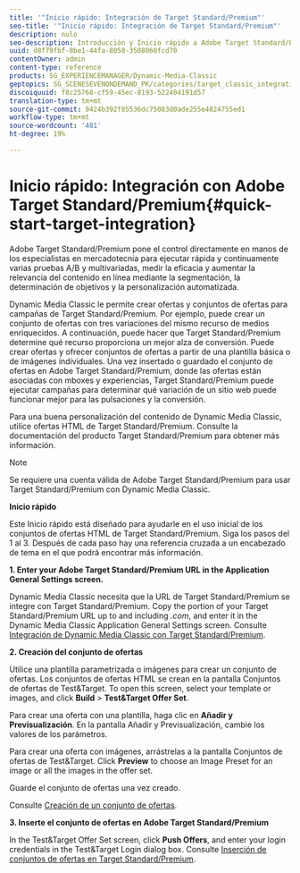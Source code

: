 ```yaml
---
title: '"Inicio rápido: Integración de Target Standard/Premium"'
seo-title: '"Inicio rápido: Integración de Target Standard/Premium"'
description: nulo
seo-description: Introducción y Inicio rápido a Adobe Target Standard/Premium para ayudarle en el uso inicial de las técnicas de integración de Target Standard/Premium.
uuid: d8f79fbf-8be1-44fa-8058-3508060fcd70
contentOwner: admin
content-type: reference
products: SG_EXPERIENCEMANAGER/Dynamic-Media-Classic
geptopics: SG_SCENESEVENONDEMAND_PK/categories/target_classic_integration
discoiquuid: f8c25768-cf59-45ec-8193-522404191d57
translation-type: tm+mt
source-git-commit: 9424b392f85536dc75083d0ade255e4824755ed1
workflow-type: tm+mt
source-wordcount: '481'
ht-degree: 19%

---
```



# Inicio rápido: Integración con Adobe Target Standard/Premium{#quick-start-target-integration}

Adobe Target Standard/Premium pone el control directamente en manos de los especialistas en mercadotecnia para ejecutar rápida y continuamente varias pruebas A/B y multivariadas, medir la eficacia y aumentar la relevancia del contenido en línea mediante la segmentación, la determinación de objetivos y la personalización automatizada.

Dynamic Media Classic le permite crear ofertas y conjuntos de ofertas para campañas de Target Standard/Premium. Por ejemplo, puede crear un conjunto de ofertas con tres variaciones del mismo recurso de medios enriquecidos. A continuación, puede hacer que Target Standard/Premium determine qué recurso proporciona un mejor alza de conversión. Puede crear ofertas y ofrecer conjuntos de ofertas a partir de una plantilla básica o de imágenes individuales. Una vez insertado o guardado el conjunto de ofertas en Adobe Target Standard/Premium, donde las ofertas están asociadas con mboxes y experiencias, Target Standard/Premium puede ejecutar campañas para determinar qué variación de un sitio web puede funcionar mejor para las pulsaciones y la conversión.

Para una buena personalización del contenido de Dynamic Media Classic, utilice ofertas HTML de Target Standard/Premium. Consulte la documentación del producto Target Standard/Premium para obtener más información.

>[!NOTE]
>
>Se requiere una cuenta válida de Adobe Target Standard/Premium para usar Target Standard/Premium con Dynamic Media Classic.

**Inicio rápido**

Este Inicio rápido está diseñado para ayudarle en el uso inicial de los conjuntos de ofertas HTML de Target Standard/Premium. Siga los pasos del 1 al 3. Después de cada paso hay una referencia cruzada a un encabezado de tema en el que podrá encontrar más información.

**1. Enter your Adobe Target Standard/Premium URL in the Application General Settings screen.**

Dynamic Media Classic necesita que la URL de Target Standard/Premium se integre con Target Standard/Premium. Copy the portion of your Target Standard/Premium URL up to and including *.com*, and enter it in the Dynamic Media Classic Application General Settings screen. Consulte [Integración de Dynamic Media Classic con Target Standard/Premium](integrating-dmc-with-target.md#integrating-dmc-with-target).

**2. Creación del conjunto de ofertas**

Utilice una plantilla parametrizada o imágenes para crear un conjunto de ofertas. Los conjuntos de ofertas HTML se crean en la pantalla Conjuntos de ofertas de Test&amp;Target. To open this screen, select your template or images, and click **Build** > **Test&amp;Target Offer Set**.

Para crear una oferta con una plantilla, haga clic en **Añadir y Previsualización**. En la pantalla Añadir y Previsualización, cambie los valores de los parámetros.

Para crear una oferta con imágenes, arrástrelas a la pantalla Conjuntos de ofertas de Test&amp;Target. Click **Preview** to choose an Image Preset for an image or all the images in the offer set.

Guarde el conjunto de ofertas una vez creado.

Consulte [Creación de un conjunto de ofertas](creating-offer-set.md#creating_an_offer_set).

**3. Inserte el conjunto de ofertas en Adobe Target Standard/Premium**

In the Test&amp;Target Offer Set screen, click **Push Offers**, and enter your login credentials in the Test&amp;Target Login dialog box. Consulte [Inserción de conjuntos de ofertas en Target Standard/Premium](pushing-offer-sets-target.md#pushing_offer_sets_to_target).
